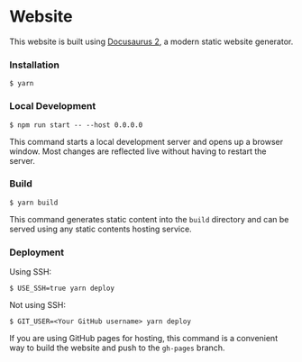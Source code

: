 # Website

This website is built using [Docusaurus 2](https://docusaurus.io/), a modern static website generator.

### Installation

```
$ yarn
```

### Local Development

```
$ npm run start -- --host 0.0.0.0
```

This command starts a local development server and opens up a browser window. Most changes are reflected live without having to restart the server.

### Build

```
$ yarn build
```

This command generates static content into the `build` directory and can be served using any static contents hosting service.

### Deployment

Using SSH:

```
$ USE_SSH=true yarn deploy
```

Not using SSH:

```
$ GIT_USER=<Your GitHub username> yarn deploy
```

If you are using GitHub pages for hosting, this command is a convenient way to build the website and push to the `gh-pages` branch.
